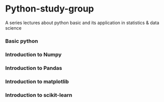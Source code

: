 # Python-study-group
A series lectures about python basic and its application in statistics &amp; data science

### Basic python

### Introduction to Numpy

### Introduction to Pandas

### Introduction to matplotlib

### Introduction to scikit-learn

